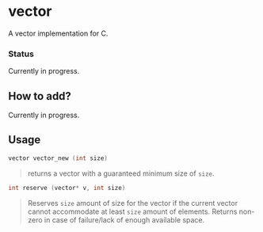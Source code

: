 # vector
A vector implementation for C.

### Status
Currently in progress.

## How to add?
Currently in progress.

## Usage
```c
vector vector_new (int size)
```
> returns a vector with a guaranteed minimum size of `size`.

```c
int reserve (vector* v, int size)
```
> Reserves `size` amount of size for the vector if the current vector cannot accommodate at least `size` amount of elements. Returns non-zero in case of failure/lack of enough available space.
